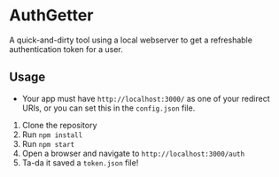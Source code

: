 # AuthGetter

A quick-and-dirty tool using a local webserver to get a refreshable authentication token for a user.

## Usage

- Your app must have `http://localhost:3000/` as one of your redirect URIs, or you can set this in the `config.json` file.

1. Clone the repository
2. Run `npm install`
3. Run `npm start`
4. Open a browser and navigate to `http://localhost:3000/auth`
5. Ta-da it saved a `token.json` file!
